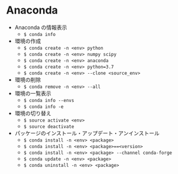 # Anaconda

- Anaconda の情報表示
    - `$ conda info`
- 環境の作成
    - `$ conda create -n <env> python`
    - `$ conda create -n <env> numpy scipy`
    - `$ conda create -n <env> anaconda`
    - `$ conda create -n <env> python=3.7`
    - `$ conda create -n <env> --clone <source_env>`
- 環境の削除
    - `$ conda remove -n <env> --all`
- 環境の一覧表示
    - `$ conda info --envs`
    - `$ conda info -e`
- 環境の切り替え
    - `$ source activate <env>`
    - `$ source deactivate`
- パッケージのインストール・アップデート・アンインストール
    - `$ conda install -n <env> <package>`
    - `$ conda install -n <env> <package>==<version>`
	- `$ conda install -n <env> <package> --channel conda-forge`
    - `$ conda update -n <env> <package>`
    - `$ conda uninstall -n <env> <package>`
